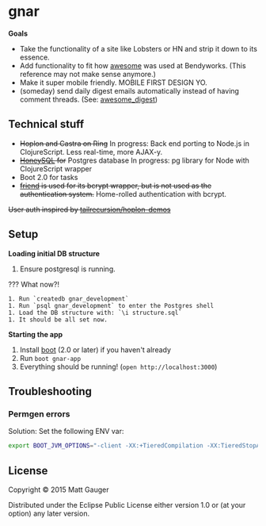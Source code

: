 # gnar

**Goals**

* Take the functionality of a site like Lobsters or HN and strip it down to its essence.
* Add functionality to fit how [awesome](http://awesome.bendyworks.com) was used at Bendyworks. (This reference may not make sense anymore.)
* Make it super mobile friendly. MOBILE FIRST DESIGN YO.
* (someday) send daily digest emails automatically instead of having comment threads. (See: [awesome_digest](https://github.com/bendyworks/awesome_digest))

## Technical stuff

* ~~Hoplon and Castra on Ring~~ In progress: Back end porting to Node.js in ClojureScript. Less real-time, more AJAX-y.
* ~~[HoneySQL](https://github.com/jkk/honeysql) for~~ Postgres database In progress: pg library for Node with ClojureScript wrapper
* Boot 2.0 for tasks
* ~~[friend](https://github.com/cemerick/friend/) is used for its bcrypt wrapper, but is not used as the authentication system.~~ Home-rolled authentication with bcrypt.

~~User auth inspired by [tailrecursion/hoplon-demos](https://github.com/tailrecursion/hoplon-demos/blob/d9f2b726c5b89f4cdaf69fdaac007c69ea545599/castra-chat/src/castra/demo/http/rules.clj)~~

## Setup

**Loading initial DB structure**

1. Ensure postgresql is running.

??? What now?!

~~~
1. Run `createdb gnar_development`
1. Run `psql gnar_development` to enter the Postgres shell
1. Load the DB structure with: `\i structure.sql`
1. It should be all set now.
~~~

**Starting the app**

1. Install [boot](https://github.com/boot-clj/boot#install) (2.0 or later)
   if you haven't already
1. Run `boot gnar-app`
1. Everything should be running! (`open http://localhost:3000`)

## Troubleshooting

### Permgen errors

Solution: Set the following ENV var:

```bash
export BOOT_JVM_OPTIONS="-client -XX:+TieredCompilation -XX:TieredStopAtLevel=1 -Xmx2g -XX:MaxPermSize=128m -XX:+UseConcMarkSweepGC -XX:+CMSClassUnloadingEnabled -Xverify:none"
```

## License

Copyright © 2015 Matt Gauger

Distributed under the Eclipse Public License either version 1.0 or (at your option) any later version.
